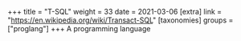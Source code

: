 +++
title = "T-SQL"
weight = 33
date = 2021-03-06
[extra]
link = "https://en.wikipedia.org/wiki/Transact-SQL"
[taxonomies]
groups = ["proglang"]
+++
A programming language

